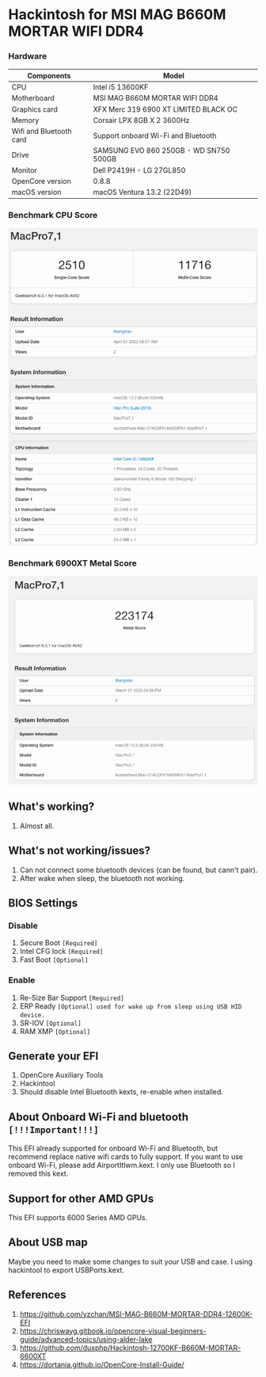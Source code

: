 # Hackintosh for MSI MAG B660M MORTAR WIFI DDR4

### Hardware
| Components | Model |
| --- | --- |
| CPU | Intel i5 13600KF |
| Motherboard | MSI MAG B660M MORTAR WIFI DDR4 |
| Graphics card | XFX Merc 319 6900 XT LIMITED BLACK OC |
| Memory | Corsair LPX 8GB X 2 3600Hz |
| Wifi and Bluetooth card | Support onboard Wi-Fi and Bluetooth |
| Drive | SAMSUNG EVO 860 250GB - WD SN750 500GB　|
| Monitor | Dell P2419H - LG 27GL850 |
| OpenCore version | 0.8.8 |
| macOS version | macOS Ventura 13.2 (22D49) |


### Benchmark CPU Score

![About this mac](images/CPU_Score.png)

### Benchmark 6900XT Metal Score

![6900XT Open Core](images/GPU_MetalScore.png)

## What's working?
1. Almost all.

## What's not working/issues?
1. Can not connect some bluetooth devices (can be found, but cann't pair).
2. After wake when sleep, the bluetooth not working.

## BIOS Settings
### Disable
1. Secure Boot `[Required]`
2. Intel CFG lock `[Required]`
3. Fast Boot `[Optional]`

### Enable
1. Re-Size Bar Support `[Required]`
3. ERP Ready `[Optional] used for wake up from sleep using USB HID device.`
4. SR-IOV `[Optional]`
5. RAM XMP `[Optional]`


## Generate your EFI
1. OpenCore Auxiliary Tools
2. Hackintool
3. Should disable Intel Bluetooth kexts, re-enable when installed.

## About Onboard Wi-Fi and bluetooth `[!!!Important!!!]`
This EFI already supported for onboard Wi-Fi and Bluetooth, but recommend replace native wifi cards to fully support.
If you want to use onboard Wi-Fi, please add AirportItlwm.kext. I only use Bluetooth so I removed this kext.

## Support for other AMD GPUs
This EFI supports 6000 Series AMD GPUs.

## About USB map
Maybe you need to make some changes to suit your USB and case. I using hackintool to export USBPorts.kext.


## References
1. https://github.com/yzchan/MSI-MAG-B660M-MORTAR-DDR4-12600K-EFI
2. https://chriswayg.gitbook.io/opencore-visual-beginners-guide/advanced-topics/using-alder-lake
3. https://github.com/duxphp/Hackintosh-12700KF-B660M-MORTAR-6600XT
6. https://dortania.github.io/OpenCore-Install-Guide/

